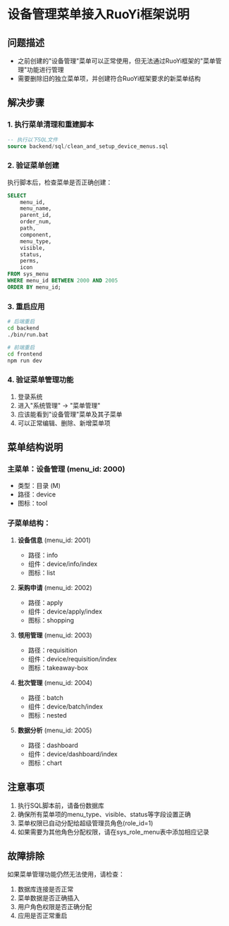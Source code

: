 # 设备管理菜单接入RuoYi框架说明

## 问题描述
- 之前创建的"设备管理"菜单可以正常使用，但无法通过RuoYi框架的"菜单管理"功能进行管理
- 需要删除旧的独立菜单项，并创建符合RuoYi框架要求的新菜单结构

## 解决步骤

### 1. 执行菜单清理和重建脚本
```sql
-- 执行以下SQL文件
source backend/sql/clean_and_setup_device_menus.sql
```

### 2. 验证菜单创建
执行脚本后，检查菜单是否正确创建：
```sql
SELECT 
    menu_id,
    menu_name,
    parent_id,
    order_num,
    path,
    component,
    menu_type,
    visible,
    status,
    perms,
    icon
FROM sys_menu 
WHERE menu_id BETWEEN 2000 AND 2005
ORDER BY menu_id;
```

### 3. 重启应用
```bash
# 后端重启
cd backend
./bin/run.bat

# 前端重启
cd frontend
npm run dev
```

### 4. 验证菜单管理功能
1. 登录系统
2. 进入"系统管理" -> "菜单管理"
3. 应该能看到"设备管理"菜单及其子菜单
4. 可以正常编辑、删除、新增菜单项

## 菜单结构说明

### 主菜单：设备管理 (menu_id: 2000)
- 类型：目录 (M)
- 路径：device
- 图标：tool

### 子菜单结构：
1. **设备信息** (menu_id: 2001)
   - 路径：info
   - 组件：device/info/index
   - 图标：list

2. **采购申请** (menu_id: 2002)
   - 路径：apply
   - 组件：device/apply/index
   - 图标：shopping

3. **领用管理** (menu_id: 2003)
   - 路径：requisition
   - 组件：device/requisition/index
   - 图标：takeaway-box

4. **批次管理** (menu_id: 2004)
   - 路径：batch
   - 组件：device/batch/index
   - 图标：nested

5. **数据分析** (menu_id: 2005)
   - 路径：dashboard
   - 组件：device/dashboard/index
   - 图标：chart

## 注意事项
1. 执行SQL脚本前，请备份数据库
2. 确保所有菜单项的menu_type、visible、status等字段设置正确
3. 菜单权限已自动分配给超级管理员角色(role_id=1)
4. 如果需要为其他角色分配权限，请在sys_role_menu表中添加相应记录

## 故障排除
如果菜单管理功能仍然无法使用，请检查：
1. 数据库连接是否正常
2. 菜单数据是否正确插入
3. 用户角色权限是否正确分配
4. 应用是否正常重启
